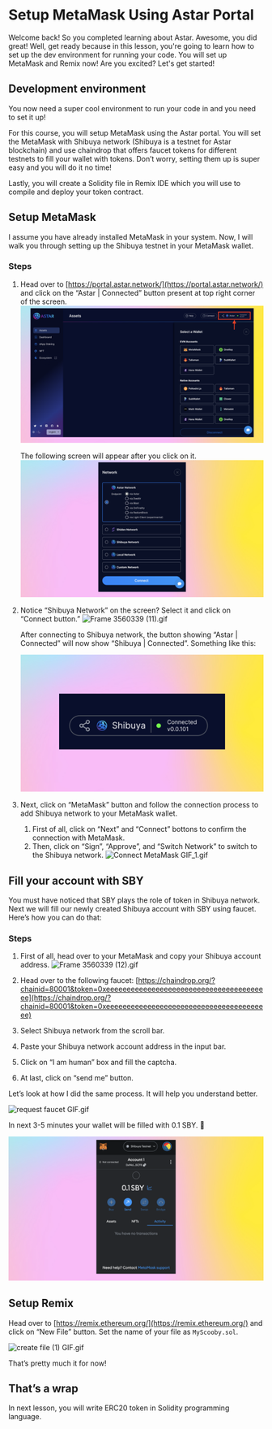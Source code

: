 # Setup MetaMask Using Astar Portal

Welcome back!  So you completed learning about Astar. Awesome, you did great! Well, get ready because in this lesson, you're going to learn how to set up the dev environment for running your code. You will set up MetaMask and Remix now! Are you excited? Let's get started!

## Development environment

You now need a super cool environment to run your code in and you need to set it up!

For this course, you will setup MetaMask using the Astar portal. You will set the MetaMask with Shibuya network (Shibuya is a testnet for Astar blockchain) and use chaindrop that offers faucet tokens for different testnets to fill your wallet with tokens. Don’t worry, setting them up is super easy and you will do it no time! 

Lastly, you will create a Solidity file in Remix IDE which you will use to compile and deploy your token contract.

## Setup MetaMask

I assume you have already installed MetaMask in your system. Now, I will walk you through setting up the Shibuya testnet in your MetaMask wallet.

### Steps

1. Head over to [https://portal.astar.network/](https://portal.astar.network/) and click on the “Astar | Connected” button present at top right corner of the screen.
![Frame 3560339 (6).png](https://github.com/0xmetaschool/Learning-Projects/blob/main/assests_for_all/assests_for_astar/3.%20Setup%20MetaMask%20Using%20Astar%20Portal/Frame_3560339_(6).png?raw=true)

    The following screen will appear after you click on it.
    ![Frame 3560339 (7).png](https://github.com/0xmetaschool/Learning-Projects/blob/main/assests_for_all/assests_for_astar/3.%20Setup%20MetaMask%20Using%20Astar%20Portal/Frame_3560339_(7).png?raw=true)

1. Notice “Shibuya Network” on the screen? Select it and click on “Connect button.”
![Frame 3560339 (11).gif](https://github.com/0xmetaschool/Learning-Projects/blob/main/assests_for_all/assests_for_astar/3.%20Setup%20MetaMask%20Using%20Astar%20Portal/Frame_3560339_(11).gif?raw=true)

    After connecting to Shibuya network, the button showing “Astar | Connected” will now show “Shibuya | Connected”. Something like this:

    ![Frame 3560339 (8).png](https://github.com/0xmetaschool/Learning-Projects/blob/main/assests_for_all/assests_for_astar/3.%20Setup%20MetaMask%20Using%20Astar%20Portal/Frame_3560339_(8).png?raw=true)

1. Next, click on “MetaMask” button and follow the connection process to add Shibuya network to your MetaMask wallet.
    1. First of all, click on “Next” and “Connect” bottons to confirm the connection with MetaMask.
    2. Then, click on “Sign”, “Approve”, and “Switch Network” to switch to the Shibuya network.
![Connect MetaMask GIF_1.gif](https://github.com/0xmetaschool/Learning-Projects/blob/main/assests_for_all/assests_for_astar/3.%20Setup%20MetaMask%20Using%20Astar%20Portal/Connect_MetaMask_GIF_1.gif?raw=true)

## Fill your account with SBY

You must have noticed that SBY plays the role of token in Shibuya network. Next we will fill our newly created Shibuya account with SBY using faucet. Here’s how you can do that:

### Steps

1. First of all, head over to your MetaMask and copy your Shibuya account address.
![Frame 3560339 (12).gif](https://github.com/0xmetaschool/Learning-Projects/blob/main/assests_for_all/assests_for_astar/3.%20Setup%20MetaMask%20Using%20Astar%20Portal/Frame_3560339_(12).gif?raw=true)

1. Head over to the following faucet: [https://chaindrop.org/?chainid=80001&token=0xeeeeeeeeeeeeeeeeeeeeeeeeeeeeeeeeeeeeeeee](https://chaindrop.org/?chainid=80001&token=0xeeeeeeeeeeeeeeeeeeeeeeeeeeeeeeeeeeeeeeee) 
2. Select Shibuya network from the scroll bar.
3. Paste your Shibuya network account address in the input bar.
4. Click on “I am human” box and fill the captcha.
5. At last, click on “send me” button.

Let’s look at how I did the same process. It will help you understand better.

![request faucet GIF.gif](https://github.com/0xmetaschool/Learning-Projects/blob/main/assests_for_all/assests_for_astar/3.%20Setup%20MetaMask%20Using%20Astar%20Portal/request_faucet_GIF.gif?raw=true)

In next 3-5 minutes your wallet will be filled with 0.1 SBY. 🎊

![Frame 3560339 (10).png](https://github.com/0xmetaschool/Learning-Projects/blob/main/assests_for_all/assests_for_astar/3.%20Setup%20MetaMask%20Using%20Astar%20Portal/Frame_3560339_(10).png?raw=true)

## Setup Remix

Head over to [https://remix.ethereum.org/](https://remix.ethereum.org/) and click on “New File” button. Set the name of your file as `MyScooby.sol`.

![create file (1) GIF.gif](https://github.com/0xmetaschool/Learning-Projects/blob/main/assests_for_all/assests_for_astar/3.%20Setup%20MetaMask%20Using%20Astar%20Portal/create_file_(1)_GIF.gif?raw=true)

That’s pretty much it for now!

## That’s a wrap

In next lesson, you will write ERC20 token in Solidity programming language.